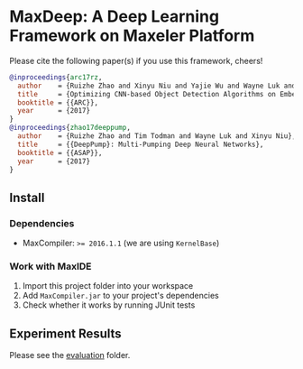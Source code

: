# MaxDeep: A Deep Learning Framework on Maxeler Platform

Please cite the following paper(s) if you use this framework, cheers!

```bibtex
@inproceedings{arc17rz,
  author    = {Ruizhe Zhao and Xinyu Niu and Yajie Wu and Wayne Luk and Qiang Liu},
  title     = {Optimizing CNN-based Object Detection Algorithms on Embedded FPGA Platforms},
  booktitle = {{ARC}},
  year      = {2017}
}
@inproceedings{zhao17deeppump,
  author    = {Ruizhe Zhao and Tim Todman and Wayne Luk and Xinyu Niu},
  title     = {{DeepPump}: Multi-Pumping Deep Neural Networks},
  booktitle = {{ASAP}},
  year      = {2017}
}
```

## Install

### Dependencies

* MaxCompiler: `>= 2016.1.1` (we are using `KernelBase`)

### Work with MaxIDE

1. Import this project folder into your workspace
2. Add `MaxCompiler.jar` to your project's dependencies
3. Check whether it works by running JUnit tests

## Experiment Results

Please see the [evaluation](evaluation) folder.

